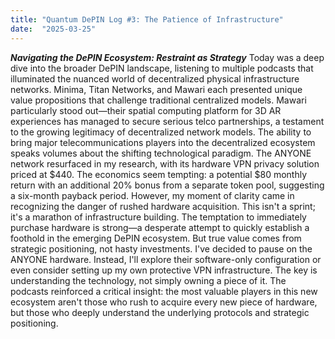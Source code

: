 ```yaml
---
title: "Quantum DePIN Log #3: The Patience of Infrastructure"
date:  "2025-03-25"
---
```


***Navigating the DePIN Ecosystem: Restraint as Strategy***
Today was a deep dive into the broader DePIN landscape, listening to multiple podcasts that illuminated the nuanced world of decentralized physical infrastructure networks. Minima, Titan Networks, and Mawari each presented unique value propositions that challenge traditional centralized models.
Mawari particularly stood out—their spatial computing platform for 3D AR experiences has managed to secure serious telco partnerships, a testament to the growing legitimacy of decentralized network models. The ability to bring major telecommunications players into the decentralized ecosystem speaks volumes about the shifting technological paradigm.
The ANYONE network resurfaced in my research, with its hardware VPN privacy solution priced at $440. The economics seem tempting: a potential $80 monthly return with an additional 20% bonus from a separate token pool, suggesting a six-month payback period. However, my moment of clarity came in recognizing the danger of rushed hardware acquisition.
This isn't a sprint; it's a marathon of infrastructure building. The temptation to immediately purchase hardware is strong—a desperate attempt to quickly establish a foothold in the emerging DePIN ecosystem. But true value comes from strategic positioning, not hasty investments.
I've decided to pause on the ANYONE hardware. Instead, I'll explore their software-only configuration or even consider setting up my own protective VPN infrastructure. The key is understanding the technology, not simply owning a piece of it.
The podcasts reinforced a critical insight: the most valuable players in this new ecosystem aren't those who rush to acquire every new piece of hardware, but those who deeply understand the underlying protocols and strategic positioning.